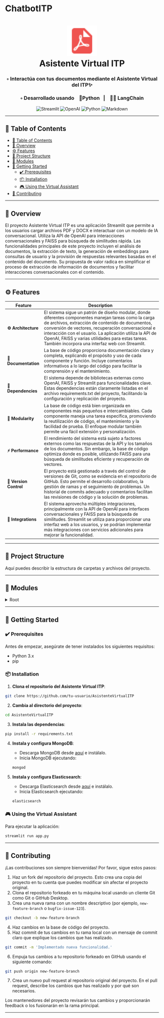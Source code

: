# ChatbotITP

<div align="center">
<h1 align="center">
<img src="https://raw.githubusercontent.com/PKief/vscode-material-icon-theme/ec559a9f6bfd399b82bb44393651661b08aaf7ba/icons/pdf.svg" width="100" />
<br>Asistente Virtual ITP
</h1>
<h3>◦ Interactúa con tus documentos mediante el Asistente Virtual del ITP✨</h3>
<h3>◦ Desarrollado usando &nbsp;&nbsp; <span><b>🐍Python</b></span>&nbsp;&nbsp; | &nbsp;&nbsp; <span>🦜️🔗 <b>LangChain</b></span></h3>
  <p>
    
<img src="https://img.shields.io/badge/Streamlit-FF4B4B.svg?style&logo=Streamlit&logoColor=white" alt="Streamlit" />
<img src="https://img.shields.io/badge/OpenAI-412991.svg?style&logo=OpenAI&logoColor=white" alt="OpenAI" />
<img src="https://img.shields.io/badge/Python-3776AB.svg?style&logo=Python&logoColor=white" alt="Python" />
<img src="https://img.shields.io/badge/Markdown-000000.svg?style&logo=Markdown&logoColor=white" alt="Markdown" />
  </p>
</div>

---

## 📒 Table of Contents
- [📒 Table of Contents](#-table-of-contents)
- [📍 Overview](#-overview)
- [⚙️ Features](#️-features)
- [📂 Project Structure](#-project-structure)
- [🧩 Modules](#-modules)
- [🚀 Getting Started](#-getting-started)
  - [✔️ Prerequisites](#️-prerequisites)
  - [📦 Installation](#-installation)
  - [🎮 Using the Virtual Assistant](#-using-the-virtual-assistant)
- [🤝 Contributing](#-contributing)

---

## 📍 Overview

El proyecto Asistente Virtual ITP es una aplicación Streamlit que permite a los usuarios cargar archivos PDF y DOCX e interactuar con un modelo de IA conversacional. Utiliza la API de OpenAI para interacciones conversacionales y FAISS para búsqueda de similitudes rápida. Las funcionalidades principales de este proyecto incluyen el análisis de documentos, la extracción de texto, la generación de embeddings para consultas de usuario y la provisión de respuestas relevantes basadas en el contenido del documento. Su propuesta de valor radica en simplificar el proceso de extracción de información de documentos y facilitar interacciones conversacionales con el contenido.

---

## ⚙️ Features

| Feature                | Description                           |
| ---------------------- | ------------------------------------- |
| **⚙️ Architecture**     | El sistema sigue un patrón de diseño modular, donde diferentes componentes manejan tareas como la carga de archivos, extracción de contenido de documentos, conversión de vectores, recuperación conversacional e interacción con el usuario. La aplicación utiliza la API de OpenAI, FAISS y varias utilidades para estas tareas. También incorpora una interfaz web con Streamlit.    |
| **📖 Documentation**   | La base de código proporciona documentación clara y completa, explicando el propósito y uso de cada componente y función. Incluye comentarios informativos a lo largo del código para facilitar la comprensión y el mantenimiento.    |
| **🔗 Dependencies**    | El sistema depende de bibliotecas externas como OpenAI, FAISS y Streamlit para funcionalidades clave. Estas dependencias están claramente listadas en el archivo requirements.txt del proyecto, facilitando la configuración y replicación del proyecto.    |
| **🧩 Modularity**      | La base de código está bien organizada en componentes más pequeños e intercambiables. Cada componente maneja una tarea específica, promoviendo la reutilización de código, el mantenimiento y la facilidad de prueba. El enfoque modular también permite una fácil extensión y personalización.    |
| **⚡️ Performance**      | El rendimiento del sistema está sujeto a factores externos como las respuestas de la API y los tamaños de los documentos. Sin embargo, la base de código optimiza donde es posible, utilizando FAISS para una búsqueda de similitudes eficiente y recuperación de vectores.     |
| **🔀 Version Control** | El proyecto está gestionado a través del control de versiones de Git, como se evidencia en el repositorio de GitHub. Esto permite el desarrollo colaborativo, la gestión de ramas y el seguimiento de problemas. Un historial de commits adecuado y comentarios facilitan las revisiones de código y la solución de problemas.    |
| **🔌 Integrations**    | El sistema aprovecha múltiples integraciones, principalmente con la API de OpenAI para interfaces conversacionales y FAISS para la búsqueda de similitudes. Streamlit se utiliza para proporcionar una interfaz web a los usuarios, y se podrían implementar más integraciones con servicios adicionales para mejorar la funcionalidad.    |

---

## 📂 Project Structure

Aquí puedes describir la estructura de carpetas y archivos del proyecto.

---

## 🧩 Modules

<details closed><summary>Root</summary>

| File                                                             | Summary                                                                                                                                                                                                                                                                                                                                                                                                                                                                                                                                                                                                                                                                        |
| ---                                                              | ---                                                                                                                                                                                                                                                                                                                                                                                                                                                                                                                                                                                                                                                                            |
| [app.py](https://github.com/tu-usuario/AsistenteVirtualITP/blob/main/app.py) | Asistente Virtual ITP es una aplicación Streamlit que permite a los usuarios cargar archivos PDF y DOCX y hacer preguntas sobre el contenido. Utiliza la API de OpenAI para interacciones conversacionales, FAISS para una búsqueda de similitudes rápida, y varias utilidades para analizar y manejar documentos. Soporta funciones como analizar archivos DOCX, extraer contenido textual de PDFs y DOCX, dividir texto en fragmentos manejables, generar vectores a partir de fragmentos usando embeddings de OpenAI y FAISS, y crear una instancia de ConversationalRetrievalChain para procesar consultas de usuario. La función principal maneja la carga de archivos, entrada de usuario y muestra respuestas del bot en una interfaz Streamlit. |

</details>

---

## 🚀 Getting Started

### ✔️ Prerequisites

Antes de empezar, asegúrate de tener instalados los siguientes requisitos:

- Python 3.x
- pip

### 📦 Installation

1. **Clona el repositorio del Asistente Virtual ITP**:
```sh
git clone https://github.com/tu-usuario/AsistenteVirtualITP
```

2. **Cambia al directorio del proyecto**:
```sh
cd AsistenteVirtualITP
```

3. **Instala las dependencias**:
```sh
pip install -r requirements.txt
```

4. **Instala y configura MongoDB**:

   - Descarga MongoDB desde [aquí](https://www.mongodb.com/try/download/community) e instálalo.
   - Inicia MongoDB ejecutando:
   ```sh
   mongod
   ```

5. **Instala y configura Elasticsearch**:

   - Descarga Elasticsearch desde [aquí](https://www.elastic.co/downloads/elasticsearch) e instálalo.
   - Inicia Elasticsearch ejecutando:
   ```sh
   elasticsearch
   ```

### 🎮 Using the Virtual Assistant

Para ejecutar la aplicación:
```sh
streamlit run app.py
```

---

## 🤝 Contributing

¡Las contribuciones son siempre bienvenidas! Por favor, sigue estos pasos:

1. Haz un fork del repositorio del proyecto. Esto crea una copia del proyecto en tu cuenta que puedes modificar sin afectar el proyecto original.
2. Clona el repositorio forkeado en tu máquina local usando un cliente Git como Git o GitHub Desktop.
3. Crea una nueva rama con un nombre descriptivo (por ejemplo, `new-feature-branch` o `bugfix-issue-123`).
```sh
git checkout -b new-feature-branch
```
4. Haz cambios en la base de código del proyecto.
5. Haz commit de tus cambios en tu rama local con un mensaje de commit claro que explique los cambios que has realizado.
```sh
git commit -m 'Implementado nueva funcionalidad.'
```
6. Empuja tus cambios a tu repositorio forkeado en GitHub usando el siguiente comando:
```sh
git push origin new-feature-branch
```
7. Crea un nuevo pull request al repositorio original del proyecto. En el pull request, describe los cambios que has realizado y por qué son necesarios.

Los mantenedores del proyecto revisarán tus cambios y proporcionarán feedback o los fusionarán en la rama principal.

---
